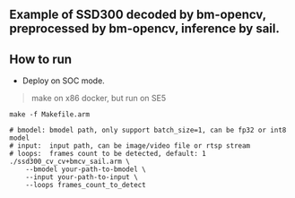 ## Example of SSD300 decoded by bm-opencv, preprocessed by bm-opencv, inference by sail.

## How to run 

* Deploy on SOC mode.

> make on x86 docker, but run on SE5


```shell
make -f Makefile.arm

# bmodel: bmodel path, only support batch_size=1, can be fp32 or int8 model
# input:  input path, can be image/video file or rtsp stream
# loops:  frames count to be detected, default: 1
./ssd300_cv_cv+bmcv_sail.arm \
    --bmodel your-path-to-bmodel \
    --input your-path-to-input \
    --loops frames_count_to_detect
```
